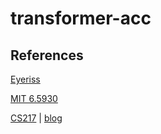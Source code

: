 # transformer-acc



## References

[Eyeriss](https://eyeriss.mit.edu/)

[MIT 6.5930](https://csg.csail.mit.edu/6.5930/lecnotes.html)

[CS217](https://cs217.stanford.edu/) | [blog](https://www.zhihu.com/column/c_1307985550604095488)